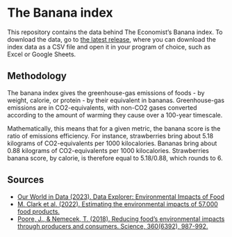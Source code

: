# The Banana index

This repository contains the data behind The Economist’s Banana index. To download the data, go to [the latest release](https://github.com/TheEconomist/banana-index-data/releases), where you can download the index data as a CSV file and open it in your program of choice, such as Excel or Google Sheets.

## Methodology
The banana index gives the greenhouse-gas emissions of foods - by weight, calorie, or protein - by their equivalent in bananas. Greenhouse-gas emissions are in CO2-equivalents, with non-CO2 gases converted according to the amount of warming they cause over a 100-year timescale. 

Mathematically, this means that for a given metric, the banana score is the ratio of emissions efficiency. For instance, strawberries bring about 5.18 kilograms of CO2-equivalents per 1000 kilocalories. Bananas bring about 0.88 kilograms of CO2-equivalents per 1000 kilocalories. Strawberries banana score, by calorie, is therefore equal to 5.18/0.88, which rounds to 6.

## Sources 
* [Our World in Data (2023). Data Explorer: Environmental Impacts of Food](https://ourworldindata.org/explorers/food-footprints)
* [M. Clark et al. (2022). Estimating the environmental impacts of 57,000 food products.](https://www.pnas.org/doi/full/10.1073/pnas.2120584119)
* [Poore, J., & Nemecek, T. (2018). Reducing food’s environmental impacts through producers and consumers. Science, 360(6392), 987-992.](https://www.science.org/doi/10.1126/science.aaq0216) 
